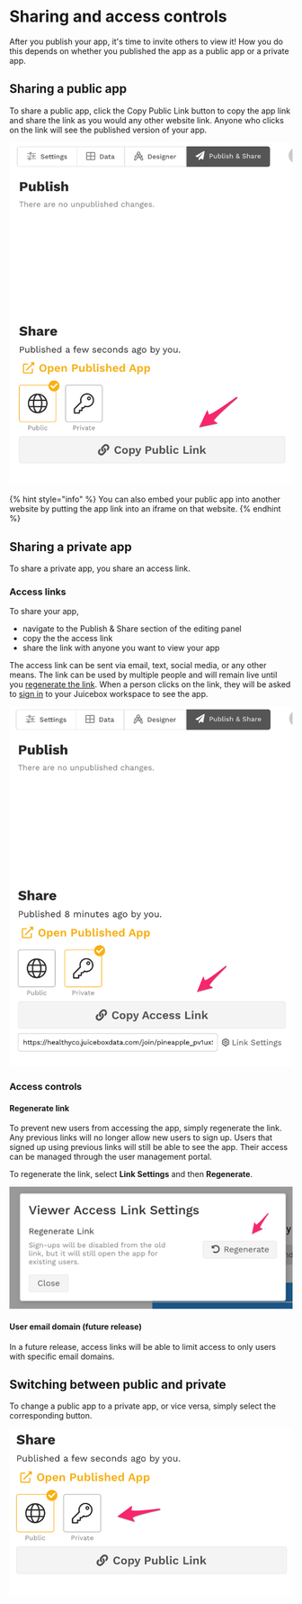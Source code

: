 # Sharing and access controls

After you publish your app, it's time to invite others to view it! How you do this depends on whether you published the app as a public app or a private app.

## Sharing a public app

To share a public app, click the Copy Public Link button to copy the app link and share the link as you would any other website link. Anyone who clicks on the link will see the published version of your app. 

![](../../.gitbook/assets/image%20%28115%29.png)

{% hint style="info" %}
You can also embed your public app into another website by putting the app link into an iframe on that website. 
{% endhint %}

## Sharing a private app

To share a private app, you share an access link.

### Access links

To share your app, 

* navigate to the Publish & Share section of the editing panel
* copy the the access link
* share the link with anyone you want to view your app

The access link can be sent via email, text, social media, or any other means. The link can be used by multiple people and will remain live until you [regenerate the link](sharing-and-access-controls.md#regenerate-link).  When a person clicks on the link, they will be asked to [sign in](../../viewing-apps/signing-in.md) to your Juicebox workspace to see the app. 

![Copy and share the app access link to invite viewers to your private app](../../.gitbook/assets/image%20%28118%29.png)

### Access controls

#### Regenerate link

To prevent new users from accessing the app, simply regenerate the link. Any previous links will no longer allow new users to sign up. Users that signed up using previous links will still be able to see the app. Their access can be managed through the user management portal. 

To regenerate the link, select **Link Settings** and then **Regenerate**. 

![](../../.gitbook/assets/image%20%28121%29.png)

#### User email domain \(future release\)

In a future release, access links will be able to limit access to only users with specific email domains. 

## Switching between public and private 

To change a public app to a private app, or vice versa, simply select the corresponding button. 

![You can switch between Public and Private at any time](../../.gitbook/assets/image%20%28119%29.png)

